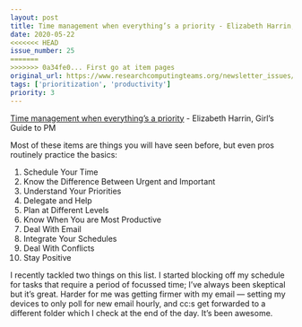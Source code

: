 ```yaml
---
layout: post
title: Time management when everything’s a priority - Elizabeth Harrin, Girl’s Guide to PM
date: 2020-05-22
<<<<<<< HEAD
issue_number: 25
=======
>>>>>>> 0a34fe0... First go at item pages
original_url: https://www.researchcomputingteams.org/newsletter_issues/0025
tags: ['prioritization', 'productivity']
priority: 3
---
```


<!-- markdownlint-disable MD033 -->
<!-- markdownlint-disable MD041 -->
<!-- markdownlint-disable MD049 -->

[Time management when everything’s a priority](https://www.girlsguidetopm.com/time-management-tips/) - Elizabeth Harrin, Girl’s Guide to PM

Most of these items are things you will have seen before, but even pros routinely practice the basics:

1. Schedule Your Time
2. Know the Difference Between Urgent and Important
3. Understand Your Priorities
4. Delegate and Help
5. Plan at Different Levels
6. Know When You are Most Productive
7. Deal With Email
8. Integrate Your Schedules
9. Deal With Conflicts
10. Stay Positive

I recently tackled two things on this list.  I started blocking off my schedule for tasks that require a period of focussed time; I’ve always been skeptical but it’s great.  Harder for me was getting firmer with my email — setting my devices to only poll for new email hourly, and cc:s get forwarded to a different folder which I check at the end of the day.  It’s been awesome.
